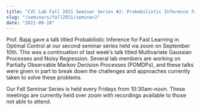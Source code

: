 ```yaml
---
title: "CVC Lab Fall 2021 Seminar Series #2: Probabilistic Inference for Fast Learning in Optimal Control"
slug: "/seminars/fall2021/seminar2"
date: "2021-09-10"
---
```


Prof. Bajaj gave a talk titled Probabilistic Inference for Fast Learning in Optimal Control at our second seminar series held via zoom on September 10th. This was a continuation of last week’s talk titled Multivariate Gaussian Processes and Noisy Regression. Several lab members are working on Partially Observable Markov Decision Processes (POMDPs), and these talks were given in part to break down the challenges and approaches currently taken to solve these problems.

Our Fall Seminar Series is held every Fridays from 10:30am-noon. These meetings are currently held over zoom with recordings available to those not able to attend.

